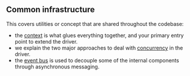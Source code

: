 <!--
Licensed to the Apache Software Foundation (ASF) under one
or more contributor license agreements.  See the NOTICE file
distributed with this work for additional information
regarding copyright ownership.  The ASF licenses this file
to you under the Apache License, Version 2.0 (the
"License"); you may not use this file except in compliance
with the License.  You may obtain a copy of the License at

  http://www.apache.org/licenses/LICENSE-2.0

Unless required by applicable law or agreed to in writing,
software distributed under the License is distributed on an
"AS IS" BASIS, WITHOUT WARRANTIES OR CONDITIONS OF ANY
KIND, either express or implied.  See the License for the
specific language governing permissions and limitations
under the License.
-->

## Common infrastructure

This covers utilities or concept that are shared throughout the codebase:

* the [context](context/) is what glues everything together, and your primary entry point to extend
  the driver.
* we explain the two major approaches to deal with [concurrency](concurrency/) in the driver.
* the [event bus](event_bus/) is used to decouple some of the internal components through
  asynchronous messaging.
